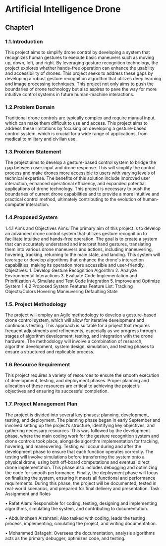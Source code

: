 # Artificial Intelligence Drone 



<h2>Chapter1</h2>
<h3>1.1.Introduction</h3>
<p>This project aims to simplify drone control by developing a system that recognizes human gestures to execute basic maneuvers such as moving up, down, left, and right. By leveraging gesture recognition technology, the project explores whether hands-free operation can enhance the usability and accessibility of drones. This project seeks to address these gaps by developing a robust gesture recognition algorithm that utilizes deep learning and image processing techniques. This project not only aims to push the boundaries of drone technology but also aspires to pave the way for more intuitive control systems in future human-machine interactions.</p>
<h3>1.2.Problem Domain</h3>
<p>Traditional drone controls are typically complex and require manual input, which can make them difficult to use and access. This project aims to address these limitations by focusing on developing a gesture-based control system. which is crucial for a wide range of applications, from medical to military and civilian use.</p>
<h3>1.3.Problem Statement</h3>
<p>The project aims to develop a gesture-based control system to bridge the gap between user input and drone response. This will simplify the control process and make drones more accessible to users with varying levels of technical expertise. The benefits of this solution include improved user interaction, enhanced operational efficiency, and expanded potential applications of drone technology. This project is necessary to push the boundaries of current drone capabilities and to provide a more intuitive and practical control method, ultimately contributing to the evolution of human-computer interaction.</p>
<h3>1.4.Proposed System </h3>
<p>
1.4.1 Aims and Objectives
Aims: The primary aim of this project is to develop an advanced drone control system that utilizes gesture recognition to facilitate intuitive and hands-free operation. The goal is to create a system that can accurately understand and interpret hand gestures, translating them into various drone maneuvers and actions, including maneuvering, hovering, tracking, returning to the main state, and landing. This system will leverage or develop algorithms that enhance the drone's interaction capabilities, making its operation more accessible and user-friendly.
Objectives:
1.	Develop Gesture Recognition Algorithm
2.	Analyze Environmental Interactions
3.	Evaluate Code Implementation and Prioritization
4.	Simulate and Test Code Integration
5.	Improve and Optimize System
1.4.2 Proposed System Features
Feature List:
Tracking Objects/Colors
Hovering
Maneuvering
Defaulting State
</p>
<h3>1.5. Project Methodology </h3>
<p>The project will employ an Agile methodology to develop a gesture-based drone control system, which will allow for iterative development and continuous testing. This approach is suitable for a project that requires frequent adjustments and refinements, especially as we progress through stages of algorithm development, testing, and integration with the drone hardware. The methodology will involve a combination of research, algorithm development, system design, simulation, and testing phases to ensure a structured and replicable process.</p>
<h3>1.6.Resource Requirement </h3>
<p>This project requires a variety of resources to ensure the smooth execution of development, testing, and deployment phases. Proper planning and allocation of these resources are critical to achieving the project’s objectives and ensuring its successful completion.</p>
<h3>1.7. Project Management Plan </h3>
<p>The project is divided into several key phases: planning, development, testing, and deployment. The planning phase began in early September and involved setting up the project’s structure, identifying key objectives, and gathering necessary resources. This was followed by the development phase, where the main coding work for the gesture recognition system and drone controls took place, alongside algorithm implementation for tracking, hovering, and maneuvering.
Testing will occur during and after the development phase to ensure that each function operates correctly. The testing will involve simulations before transferring the system onto a physical drone, using both off-board computations and eventual direct drone implementation. This phase also includes debugging and optimizing the code for smooth performance.
Finally, the deployment phase will focus on finalizing the system, ensuring it meets all functional and performance requirements. During this phase, the project will be documented, tested in real-world scenarios, and prepared for final delivery and presentation.
Task Assignment and Roles
  
•	Rafat Alam: Responsible for coding, testing, designing and implementing algorithms, simulating the system, and contributing to documentation.

•	Abdulmohsen Alzahrani: Also tasked with coding, leads the testing process, implementing, simulating the project, and writing documentation.

•	Mohammed Bafageh: Oversees the documentation, analysis algorithms acts as the primary debugger, optimizes code, and testing.
</p>




